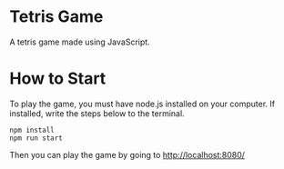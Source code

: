 # Tetris Game
A tetris game made using JavaScript.

# How to Start

To play the game, you must have node.js installed on your computer. If installed, write the steps below to the terminal.

```
npm install
npm run start
```

Then you can play the game by going to [http://localhost:8080/]()
